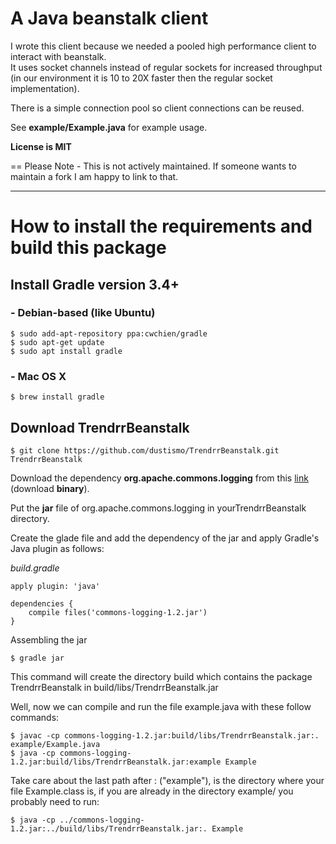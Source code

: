 # A Java beanstalk client

I wrote this client because we needed a pooled high performance client to interact with beanstalk.  
It uses socket channels instead of regular sockets for increased throughput (in our environment it is 10 to 20X faster then the regular socket implementation). 

There is a simple connection pool so client connections can be reused.

See **example/Example.java** for example usage.

**License is MIT**

== Please Note - This is not actively maintained.  If someone wants to maintain a fork I am happy to link to that.  


---

# How to install the requirements and build this package

## Install Gradle version 3.4+

### - Debian-based (like Ubuntu)

```
$ sudo add-apt-repository ppa:cwchien/gradle
$ sudo apt-get update
$ sudo apt install gradle
```

### - Mac OS X
```
$ brew install gradle
```

## Download TrendrrBeanstalk
```
$ git clone https://github.com/dustismo/TrendrrBeanstalk.git TrendrrBeanstalk
```

Download the dependency **org.apache.commons.logging** from this [link](https://commons.apache.org/proper/commons-logging/download_logging.cgi)  (download **binary**).

Put the **jar** file of org.apache.commons.logging in yourTrendrrBeanstalk directory.

Create the glade file and add the dependency of the jar and apply Gradle's Java plugin as follows:

*build.gradle*
```
apply plugin: 'java'

dependencies {
    compile files('commons-logging-1.2.jar')
}
```

Assembling the jar

```
$ gradle jar
```

This command will create the directory build which contains the package TrendrrBeanstalk in build/libs/TrendrrBeanstalk.jar

Well, now we can compile and run the file example.java with these follow commands:

```
$ javac -cp commons-logging-1.2.jar:build/libs/TrendrrBeanstalk.jar:. example/Example.java
$ java -cp commons-logging-1.2.jar:build/libs/TrendrrBeanstalk.jar:example Example
```

Take care about the last path after : ("example"), is the directory where your file Example.class is, if you are already in the directory example/
you probably need to run:
```
$ java -cp ../commons-logging-1.2.jar:../build/libs/TrendrrBeanstalk.jar:. Example
```
